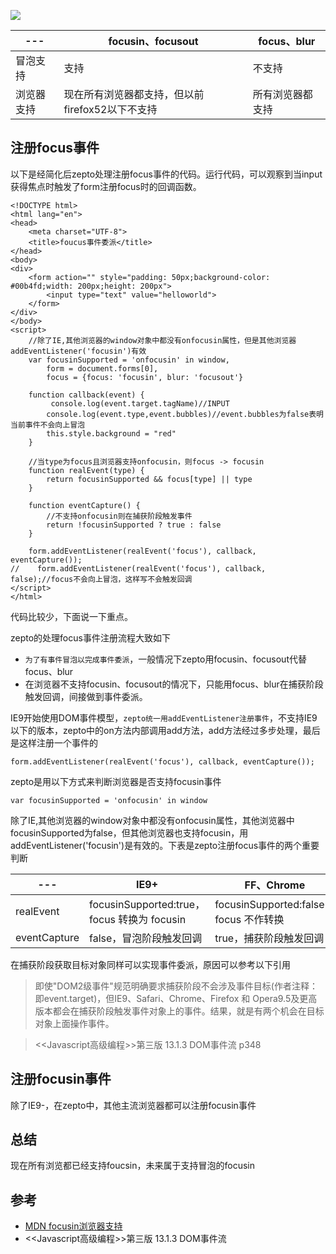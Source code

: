 ![](https://ws4.sinaimg.cn/large/006tKfTcly1fnx89odkqlj30m80eu4eu.jpg)

--- | focusin、focusout | focus、blur 
--- | --- | ---
冒泡支持 | 支持 | 不支持
浏览器支持 | 现在所有浏览器都支持，但以前firefox52以下不支持 | 所有浏览器都支持


## 注册focus事件
以下是经简化后zepto处理注册focus事件的代码。运行代码，可以观察到当input获得焦点时触发了form注册focus时的回调函数。

````
<!DOCTYPE html>
<html lang="en">
<head>
    <meta charset="UTF-8">
    <title>foucus事件委派</title>
</head>
<body>
<div>
    <form action="" style="padding: 50px;background-color: #00b4fd;width: 200px;height: 200px">
        <input type="text" value="helloworld">
    </form>
</div>
</body>
<script>
	//除了IE,其他浏览器的window对象中都没有onfocusin属性，但是其他浏览器addEventListener('focusin')有效
    var focusinSupported = 'onfocusin' in window,
        form = document.forms[0],
        focus = {focus: 'focusin', blur: 'focusout'}

    function callback(event) {
    	 console.log(event.target.tagName)//INPUT
        console.log(event.type,event.bubbles)//event.bubbles为false表明当前事件不会向上冒泡
        this.style.background = "red"
    }

    //当type为focus且浏览器支持onfocusin，则focus -> focusin
    function realEvent(type) {
        return focusinSupported && focus[type] || type
    }

    function eventCapture() {
        //不支持onfocusin则在捕获阶段触发事件
        return !focusinSupported ? true : false
    }

    form.addEventListener(realEvent('focus'), callback, eventCapture());
//    form.addEventListener(realEvent('focus'), callback, false);//focus不会向上冒泡，这样写不会触发回调
</script>
</html>	
````

代码比较少，下面说一下重点。

zepto的处理focus事件注册流程大致如下

- `为了有事件冒泡以完成事件委派`，一般情况下zepto用focusin、focusout代替focus、blur
- 在浏览器不支持focusin、focusout的情况下，只能用focus、blur在捕获阶段触发回调，间接做到事件委派。

IE9开始使用DOM事件模型，`zepto统一用addEventListener注册事件`，不支持IE9以下的版本，zepto中的on方法内部调用add方法，add方法经过多步处理，最后是这样注册一个事件的

````
form.addEventListener(realEvent('focus'), callback, eventCapture());
````

zepto是用以下方式来判断浏览器是否支持focusin事件

````
var focusinSupported = 'onfocusin' in window
````

除了IE,其他浏览器的window对象中都没有onfocusin属性，其他浏览器中focusinSupported为false，但其他浏览器也支持focusin，用addEventListener('focusin')是有效的。下表是zepto注册focus事件的两个重要判断

--- | IE9+ | FF、Chrome
--- | --- | ---
realEvent | focusinSupported:true， focus 转换为 focusin  | focusinSupported:false，focus 不作转换
eventCapture | false，冒泡阶段触发回调 |  true，捕获阶段触发回调

在捕获阶段获取目标对象同样可以实现事件委派，原因可以参考以下引用
>即使"DOM2级事件"规范明确要求捕获阶段不会涉及事件目标(作者注释：即event.target)，但IE9、Safari、Chrome、Firefox 和 Opera9.5及更高版本都会在捕获阶段触发事件对象上的事件。结果，就是有两个机会在目标对象上面操作事件。 

><\<Javascript高级编程>>第三版 13.1.3 DOM事件流 p348

## 注册focusin事件
除了IE9-，在zepto中，其他主流浏览器都可以注册focusin事件

## 总结
现在所有浏览都已经支持foucsin，未来属于支持冒泡的focusin

## 参考
- [MDN focusin浏览器支持](https://developer.mozilla.org/en-US/docs/Web/Events/focusin)
- <\<Javascript高级编程>>第三版 13.1.3 DOM事件流